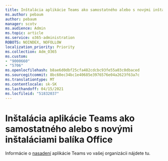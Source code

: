```yaml
---
title: Inštalácia aplikácie Teams ako samostatného alebo s novými inštaláciami balíka Office
ms.author: pebaum
author: pebaum
manager: scotv
ms.audience: Admin
ms.topic: article
ms.service: o365-administration
ROBOTS: NOINDEX, NOFOLLOW
localization_priority: Priority
ms.collection: Adm_O365
ms.custom:
- "9000660"
- "5706"
ms.openlocfilehash: b8ae6d0dbf25cfa482cdcbc93fe55a03c0dbaced
ms.sourcegitcommit: 8bc60ec34bc1e40685e3976576e04a2623f63a7c
ms.translationtype: MT
ms.contentlocale: sk-SK
ms.lasthandoff: 04/15/2021
ms.locfileid: "51832037"
---
```

# <a name="install-teams-as-standalone-or-with-new-office-installs"></a>Inštalácia aplikácie Teams ako samostatného alebo s novými inštaláciami balíka Office

Informácie o [nasadení](https://docs.microsoft.com/alchemyinsights/installing-teams-as-standalone-or-with-new-existing-office-installs) aplikácie Teams vo vašej organizácii nájdete tu.
